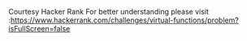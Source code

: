 Courtesy Hacker Rank
For better understanding please visit :https://www.hackerrank.com/challenges/virtual-functions/problem?isFullScreen=false
